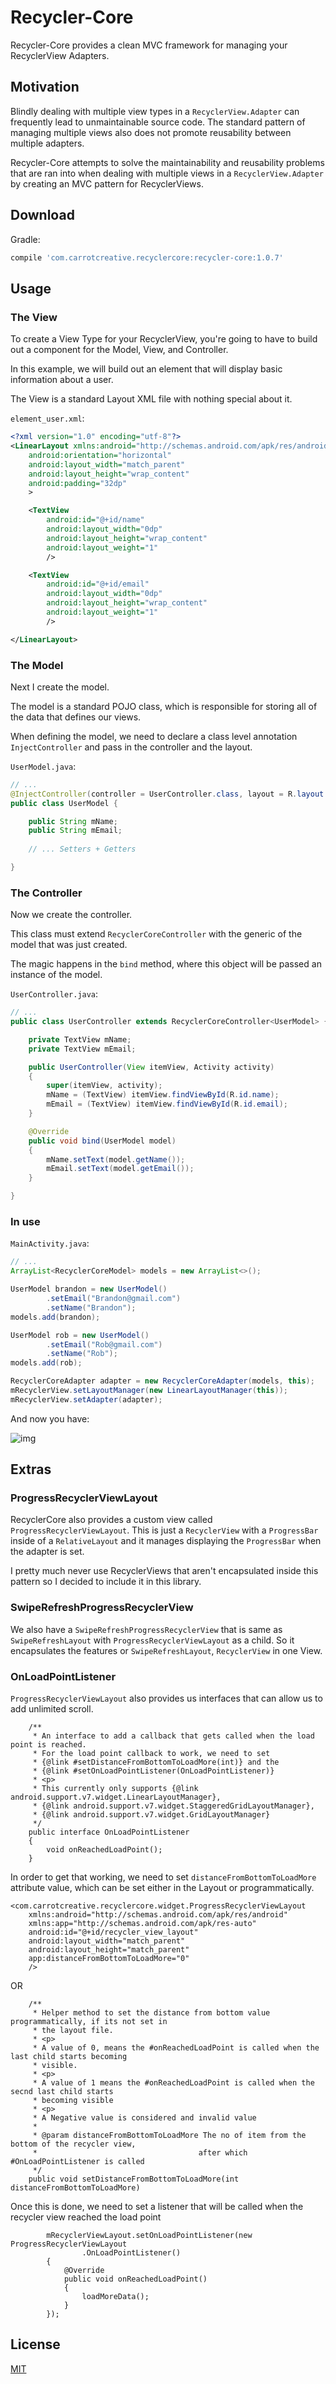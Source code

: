 # Recycler-Core

Recycler-Core provides a clean MVC framework for managing your RecyclerView Adapters.

## Motivation

Blindly dealing with multiple view types in a `RecyclerView.Adapter` can frequently lead to unmaintainable source code.  The standard pattern of managing multiple views also does not promote reusability between multiple adapters.

Recycler-Core attempts to solve the maintainability and reusability problems that are ran into when dealing with multiple views in a `RecyclerView.Adapter` by creating an MVC pattern for RecyclerViews.

Download
--------

Gradle:
```groovy
compile 'com.carrotcreative.recyclercore:recycler-core:1.0.7'
```

## Usage

### The View

To create a View Type for your RecyclerView, you're going to have to build out a component for the Model, View, and Controller.

In this example, we will build out an element that will display basic information about a user.

The View is a standard Layout XML file with nothing special about it.

`element_user.xml`:

```xml
<?xml version="1.0" encoding="utf-8"?>
<LinearLayout xmlns:android="http://schemas.android.com/apk/res/android"
    android:orientation="horizontal"
    android:layout_width="match_parent"
    android:layout_height="wrap_content"
    android:padding="32dp"
    >

    <TextView
        android:id="@+id/name"
        android:layout_width="0dp"
        android:layout_height="wrap_content"
        android:layout_weight="1"
        />

    <TextView
        android:id="@+id/email"
        android:layout_width="0dp"
        android:layout_height="wrap_content"
        android:layout_weight="1"
        />

</LinearLayout>
```

### The Model

Next I create the model.  

The model is a standard POJO class, which is responsible for storing all of the data
that defines our views.

When defining the model, we need to declare a class level annotation `InjectController`
and pass in the controller and the layout.

`UserModel.java`:

```java
// ...
@InjectController(controller = UserController.class, layout = R.layout.element_user)
public class UserModel {

    public String mName;
    public String mEmail;
    
    // ... Setters + Getters

}
```

### The Controller

Now we create the controller.

This class must extend `RecyclerCoreController` with the generic of the model that was just created.

The magic happens in the `bind` method, where this object will be passed an instance of the model.

`UserController.java`:

```java
// ...
public class UserController extends RecyclerCoreController<UserModel> {

    private TextView mName;
    private TextView mEmail;

    public UserController(View itemView, Activity activity)
    {
        super(itemView, activity);
        mName = (TextView) itemView.findViewById(R.id.name);
        mEmail = (TextView) itemView.findViewById(R.id.email);
    }

    @Override
    public void bind(UserModel model)
    {
        mName.setText(model.getName());
        mEmail.setText(model.getEmail());
    }

}
```

### In use

`MainActivity.java`:

```java
// ...
ArrayList<RecyclerCoreModel> models = new ArrayList<>();

UserModel brandon = new UserModel()
        .setEmail("Brandon@gmail.com")
        .setName("Brandon");
models.add(brandon);

UserModel rob = new UserModel()
        .setEmail("Rob@gmail.com")
        .setName("Rob");
models.add(rob);

RecyclerCoreAdapter adapter = new RecyclerCoreAdapter(models, this);
mRecyclerView.setLayoutManager(new LinearLayoutManager(this));
mRecyclerView.setAdapter(adapter);
```

And now you have:

![img](http://i.imgur.com/NP7Wboq.png)

## Extras

### ProgressRecyclerViewLayout

RecyclerCore also provides a custom view called `ProgressRecyclerViewLayout`.  This is just a `RecyclerView` with a `ProgressBar` inside of a `RelativeLayout` and it manages displaying the `ProgressBar` when the adapter is set.

I pretty much never use RecyclerViews that aren't encapsulated inside this pattern so I decided to include it in this library.

### SwipeRefreshProgressRecyclerView

We also have a `SwipeRefreshProgressRecyclerView` that is same as `SwipeRefreshLayout` with `ProgressRecyclerViewLayout` as a child. So it encapsulates the features or `SwipeRefreshLayout`, `RecyclerView` in one View.

### OnLoadPointListener

`ProgressRecyclerViewLayout` also provides us interfaces that can allow us to add unlimited scroll.

```
    /**
     * An interface to add a callback that gets called when the load point is reached.
     * For the load point callback to work, we need to set
     * {@link #setDistanceFromBottomToLoadMore(int)} and the
     * {@link #setOnLoadPointListener(OnLoadPointListener)}
     * <p>
     * This currently only supports {@link android.support.v7.widget.LinearLayoutManager},
     * {@link android.support.v7.widget.StaggeredGridLayoutManager},
     * {@link android.support.v7.widget.GridLayoutManager}
     */
    public interface OnLoadPointListener
    {
        void onReachedLoadPoint();
    }
```

In order to get that working, we need to set `distanceFromBottomToLoadMore` attribute value, which can be set either in the Layout or programmatically.

```
<com.carrotcreative.recyclercore.widget.ProgressRecyclerViewLayout
    xmlns:android="http://schemas.android.com/apk/res/android"
    xmlns:app="http://schemas.android.com/apk/res-auto"
    android:id="@+id/recycler_view_layout"
    android:layout_width="match_parent"
    android:layout_height="match_parent"
    app:distanceFromBottomToLoadMore="0"
    />
```
OR
```
    /**
     * Helper method to set the distance from bottom value programmatically, if its not set in
     * the layout file.
     * <p>
     * A value of 0, means the #onReachedLoadPoint is called when the last child starts becoming
     * visible.
     * <p>
     * A value of 1 means the #onReachedLoadPoint is called when the secnd last child starts
     * becoming visible
     * <p>
     * A Negative value is considered and invalid value
     *
     * @param distanceFromBottomToLoadMore The no of item from the bottom of the recycler view,
     *                                    after which #OnLoadPointListener is called
     */
    public void setDistanceFromBottomToLoadMore(int distanceFromBottomToLoadMore)
```

Once this is done, we need to set a listener that will be called when the recycler view reached the load point
```
        mRecyclerViewLayout.setOnLoadPointListener(new ProgressRecyclerViewLayout
                .OnLoadPointListener()
        {
            @Override
            public void onReachedLoadPoint()
            {
                loadMoreData();
            }
        });
```

## License

[MIT](license.txt)

